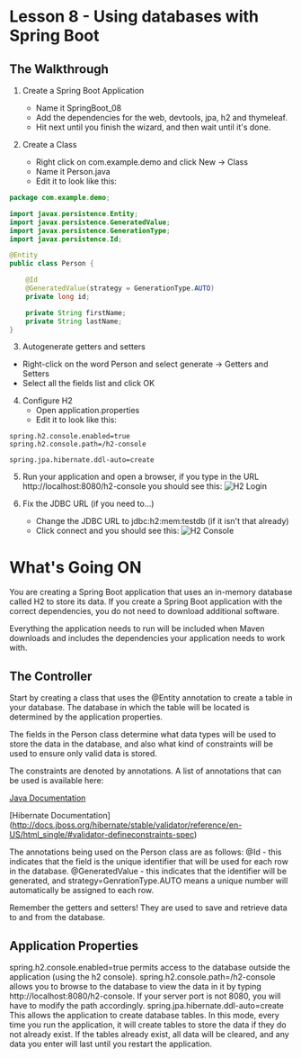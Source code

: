# Lesson 8 - Using databases with Spring Boot 
## The Walkthrough 

1. Create a Spring Boot Application 
	* Name it SpringBoot_08 
	* Add the dependencies for the web, devtools, jpa, h2 and thymeleaf. 
	* Hit next until you finish the wizard, and then wait until it's done.    

2. Create a Class 
	* Right click on com.example.demo and click New -> Class 
	* Name it Person.java 
	* Edit it to look like this: 
```java
package com.example.demo;

import javax.persistence.Entity;
import javax.persistence.GeneratedValue;
import javax.persistence.GenerationType;
import javax.persistence.Id;

@Entity
public class Person {

    @Id
    @GeneratedValue(strategy = GenerationType.AUTO)
    private long id;

    private String firstName;
    private String lastName;
}
```

3. Autogenerate getters and setters
  * Right-click on the word Person and select generate -> Getters and Setters
  * Select all the fields list and click OK

4. Configure H2 
	* Open application.properties 
	* Edit it to look like this: 
```
spring.h2.console.enabled=true
spring.h2.console.path=/h2-console

spring.jpa.hibernate.ddl-auto=create
```

5. Run your application and open a browser, if you type in the URL http://localhost:8080/h2-console you should see this: 
![H2 Login](https://github.com/ajhenley/unofficialguides/blob/master/IntroToSpringBoot/img/Lesson08a.png "H2 Login")

6. Fix the JDBC URL (if you need to...)
	* Change the JDBC URL to jdbc:h2:mem:testdb (if it isn't that already)
	* Click connect and you should see this:
![H2 Console](https://github.com/ajhenley/unofficialguides/blob/master/IntroToSpringBoot/img/Lesson08b.png "H2 Console")

# What's Going ON 
You are creating a Spring Boot application that uses an in-memory
database called H2 to store its data. If you create a Spring Boot application with the correct dependencies, you do not need to download additional software. 

Everything the application needs to run will be included when Maven downloads and includes the dependencies your application needs to work with. 


## The Controller 
Start by creating a class that uses the @Entity annotation to create a table in your database. The database in which the table will be located is determined by the application properties. 

The fields in the Person class determine what data types will be used to store the data in the database, and also what kind of constraints will be used to ensure only valid data is stored.

The constraints are denoted by annotations. A list of annotations that can be used is available here:

[Java Documentation](https://docs.oracle.com/javaee/7/api/javax/validation/constraints/package-summary.html)

[Hibernate Documentation] (http://docs.jboss.org/hibernate/stable/validator/reference/en-US/html_single/#validator-defineconstraints-spec)

The annotations being used on the Person class are as follows: 
@Id - this indicates that the field is the unique identifier that will be used for each row in the database. 
@GeneratedValue - this indicates that the identifier will be generated, and strategy=GenrationType.AUTO means a unique number will automatically be assigned to each row. 

Remember the getters and setters! They are used to save and retrieve data to and from the database. 

## Application Properties 
spring.h2.console.enabled=true permits access to the database outside the application (using the h2 console). 
spring.h2.console.path=/h2-console allows you to browse to the database to view the data in it by typing http://localhost:8080/h2-console. If your server port is not 8080, you will have to modify the path accordingly. 
spring.jpa.hibernate.ddl-auto=create 
This allows the application to create database tables. In this mode, every time you run the application, it will create tables to store the data if they do not already exist. If the tables already exist, all data will be cleared, and any data you enter will last until you restart the application. 
	
